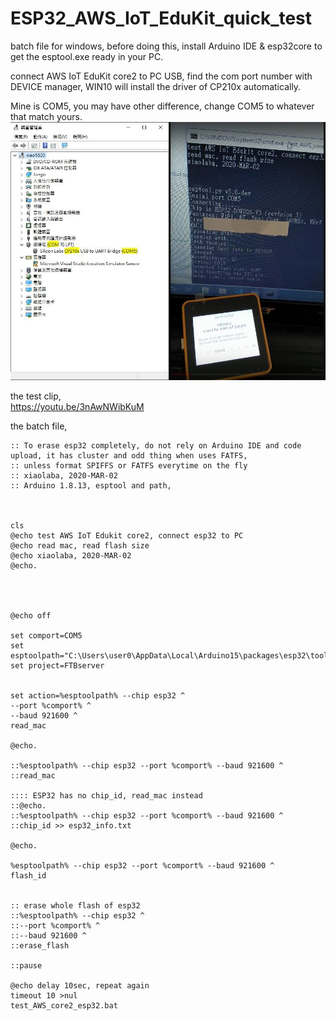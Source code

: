 # ESP32_AWS_IoT_EduKit_quick_test
batch file for windows, before doing this, install Arduino IDE &amp; esp32core to get the esptool.exe ready in your PC.   

connect AWS IoT EduKit core2 to PC USB, find the com port number with DEVICE manager, WIN10 will install the driver of CP210x automatically.  

Mine is COM5, you may have other difference, change COM5 to whatever that match yours.  
![com5_cp210x_1.JPG](com5_cp210x_1.JPG)  



the test clip,  
https://youtu.be/3nAwNWibKuM 


the batch file,  


```
:: To erase esp32 completely, do not rely on Arduino IDE and code upload, it has cluster and odd thing when uses FATFS, 
:: unless format SPIFFS or FATFS everytime on the fly
:: xiaolaba, 2020-MAR-02
:: Arduino 1.8.13, esptool and path,



cls
@echo test AWS IoT Edukit core2, connect esp32 to PC
@echo read mac, read flash size
@echo xiaolaba, 2020-MAR-02
@echo.




@echo off

set comport=COM5
set esptoolpath="C:\Users\user0\AppData\Local\Arduino15\packages\esp32\tools\esptool_py\3.0.0/esptool.exe"
set project=FTBserver


set action=%esptoolpath% --chip esp32 ^
--port %comport% ^
--baud 921600 ^
read_mac

@echo.
 
::%esptoolpath% --chip esp32 --port %comport% --baud 921600 ^
::read_mac

:::: ESP32 has no chip_id, read_mac instead
::@echo.
::%esptoolpath% --chip esp32 --port %comport% --baud 921600 ^
::chip_id >> esp32_info.txt

@echo.

%esptoolpath% --chip esp32 --port %comport% --baud 921600 ^
flash_id


:: erase whole flash of esp32
::%esptoolpath% --chip esp32 ^
::--port %comport% ^
::--baud 921600 ^
::erase_flash

::pause

@echo delay 10sec, repeat again
timeout 10 >nul
test_AWS_core2_esp32.bat




```
